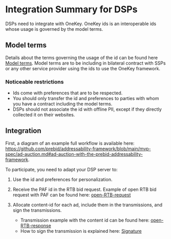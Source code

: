 # Integration Summary for DSPs

DSPs need to integrate with OneKey. OneKey ids is an interoperable ids whose usage is governed by the model terms.

## Model terms
Details about the terms governing the usage of the id can be found here [Model terms](/./model-terms/model-terms-v1.1.md). 
Model terms are to be including in bilateral contract with SSPs or any other service provider using the ids to use the OneKey framework.

### Noticeable restrictions

* Ids come with preferences that are to be respected.
* You should only transfer the id and preferences to parties with whom you have a contract including the model terms.
* DSPs should not associate the id with offline PII, except if they directly collected it on their websites.

## Integration
First, a diagram of an example full workflow is available here: https://github.com/prebid/addressability-framework/blob/main/mvp-spec/ad-auction.md#ad-auction-with-the-prebid-addressability-framework.

To participate, you need to adapt your DSP server to:
    
  1. Use the id and preferences for personalization.

  2. Receive the PAF id in the RTB bid request. Example of open RTB bid request with PAF can be found here: [open-RTB-request](/./mvp-spec/ad-auction.md#the-openrtb-bid-request)

  3. Allocate content-id for each ad, include them in the transmissions, and sign the transmissions.
  
     * Transmission example with the content id can be found here: [open-RTB-response](/./mvp-spec/ad-auction.md#the-openrtb-bid-response)
     * How to sign the transmission is explained here: [Signature](/./mvp-spec/security-signatures.md#signatures--signature-verification)
